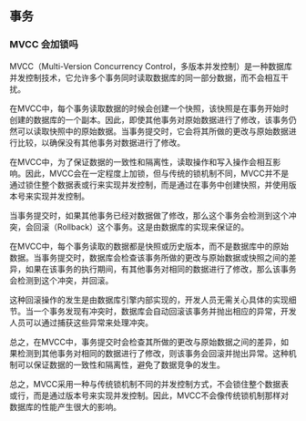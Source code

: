 ## 事务

### MVCC 会加锁吗

MVCC（Multi-Version Concurrency Control，多版本并发控制）是一种数据库并发控制技术，它允许多个事务同时读取数据库的同一部分数据，而不会相互干扰。

在MVCC中，每个事务读取数据的时候会创建一个快照，该快照是在事务开始时创建的数据库的一个副本。因此，即使其他事务对原始数据进行了修改，该事务仍然可以读取快照中的原始数据。当事务提交时，它会将其所做的更改与原始数据进行比较，以确保没有其他事务对数据进行了修改。

在MVCC中，为了保证数据的一致性和隔离性，读取操作和写入操作会相互影响。因此，MVCC会在一定程度上加锁，但与传统的锁机制不同，MVCC并不是通过锁住整个数据表或行来实现并发控制，而是通过在事务中创建快照，并使用版本号来实现并发控制。

当事务提交时，如果其他事务已经对数据做了修改，那么这个事务会检测到这个冲突，会回滚（Rollback）这个事务。这是由数据库的实现来保证的。

在MVCC中，每个事务读取的数据都是快照或历史版本，而不是数据库中的原始数据。当事务提交时，数据库会检查该事务所做的更改与原始数据或快照之间的差异，如果在该事务的执行期间，有其他事务对相同的数据进行了修改，那么该事务会检测到这个冲突，并回滚。

这种回滚操作的发生是由数据库引擎内部实现的，开发人员无需关心具体的实现细节。当一个事务发现有冲突时，数据库会自动回滚该事务并抛出相应的异常，开发人员可以通过捕获这些异常来处理冲突。

总之，在MVCC中，事务提交时会检查其所做的更改与原始数据之间的差异，如果检测到其他事务对相同的数据进行了修改，则该事务会回滚并抛出异常。这种机制可以保证数据的一致性和隔离性，避免了数据竞争的发生。

总之，MVCC采用一种与传统锁机制不同的并发控制方式，不会锁住整个数据表或行，而是通过版本号来实现并发控制。因此，MVCC不会像传统锁机制那样对数据库的性能产生很大的影响。
